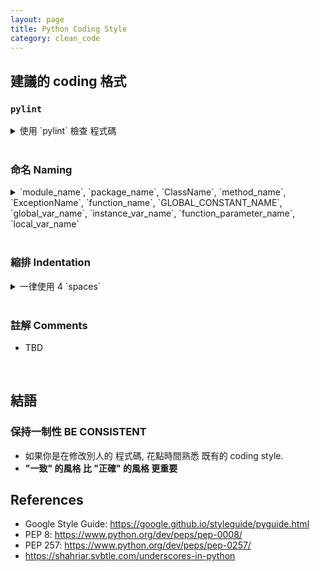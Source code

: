 ```yaml
---
layout: page
title: Python Coding Style
category: clean_code
---
```


## 建議的 coding 格式

### `pylint`
<details><summary markdown="span">使用 `pylint` 檢查 程式碼</summary>
  
* 透過 `pip install pylint` 安裝
* `pylint XXX.py` 執行
* `pylint` 並非完美, 僅是一個輔助工具. 你應該事情況
  * 修改程式碼
  * 將部分報錯 加入 ignore list (過多報錯, 可能導致你忽略真正需要修改的資訊)
</details><br/>

### 命名 Naming
<details><summary markdown="span">`module_name`, `package_name`, `ClassName`, `method_name`, `ExceptionName`, `function_name`, `GLOBAL_CONSTANT_NAME`, `global_var_name`, `instance_var_name`, `function_parameter_name`, `local_var_name`</summary>
  
* 不允許採用
  * 單一字元名稱 single character names (e.g. `a`, `b`, `c`)
    * counters 或 iterators 除外, 通常使用 `i`, `j`, `k`
  * 在 package/module name 中使用 dashes(`-`)
    * e.g. 創建一個module 叫做 `calculate-histogram.py`
  * 前後雙底線 `__double_leading_and_trailing_underscore__`
    * 為Python內部保留 reserved by Python
* 慣例 Convention
  * `internal`: 僅使用於某module 或 以protected/private的形式存於某class的 變數或函示
  * 前綴單底線(`_`): 僅 慣例上代表, 該 變數或函示 為 internal 使用
    * 前綴單底線 不具備實際 internal 效應, 僅特殊情況下提供 internal 保護
    * e.g. 在 `import * from` 時不會出現
  * 前綴雙底線(`__`): 對 編譯器interpreter 有實際意義, 將使 變數或函示 變成 internal
    * 舉下面例子, ref: <https://shahriar.svbtle.com/underscores-in-python>
 
```python
>>> class A(object):
...     def _internal_use(self):
...         pass
...     def __method_name(self):
...         pass
... 
>>> dir(A())
['_A__method_name', ..., '_internal_use']
```
  可以發現 前綴雙底線 `__method_name` 將被編譯器 自動取代成 `_A__method_name`<br/>
  這在處理 繼承 inherit 時是有幫助的
  
```python
>>> class B(A):
...     def __method_name(self):
...         pass
... 
>>> dir(B())
['_A__method_name', '_B__method_name', ..., '_internal_use']
```

  * class 名稱 使用 `CapWords`, module 名稱 使用 `lower_with_under.py`
    * e.g. 避免出現 `from StringIO import StringIO` 的尷尬情況
* Naming Table
 
  Type | Public | Internal
  --- | --- | ---
  Packages |	lower_with_under	|
  Modules | lower_with_under | 	_lower_with_under
  Classes |	CapWords |	_CapWords
  Exceptions	| CapWords	|
  Functions |	lower_with_under() |	_lower_with_under()
  Global/Class Constants |	CAPS_WITH_UNDER |	_CAPS_WITH_UNDER
  Global/Class Variables |	lower_with_under	| _lower_with_under
  Instance Variables	| lower_with_under |	_lower_with_under (protected) or __lower_with_under (private)
  Method Names |	lower_with_under() |	_lower_with_under() (protected) or __lower_with_under() (private)
  Function/Method Parameters |	lower_with_under	|
  Local Variables |	lower_with_under	|
</details><br/>

### 縮排 Indentation
<details><summary markdown="span">一律使用 4 `spaces`</summary>
  
* 永遠不可將 `tabs` 跟 `spaces` 混用
* 當需要以 多行 表示程式碼時, 可以考慮以下兩種方案
  * 使用 4 `spaces` 做縮排開頭
  * 使用 垂直方向 對齊

```python
YES:   # Aligned with opening delimiter
       foo = long_function_name(var_one, var_two,
                                var_three, var_four)

       # Aligned with opening delimiter in a dictionary
       foo = {
           long_dictionary_key: value1 +
                                value2,
           ...
       }

       # 4-space hanging indent; nothing on first line
       foo = long_function_name(
           var_one, var_two, var_three,
           var_four)

       # 4-space hanging indent in a dictionary
       foo = {
           long_dictionary_key:
               long_dictionary_value,
           ...
       }
```
```python
NO:    # Stuff on first line forbidden
       foo = long_function_name(var_one, var_two,
           var_three, var_four)

       # 2-space hanging indent forbidden
       foo = long_function_name(
         var_one, var_two, var_three,
         var_four)

       # No hanging indent in a dictionary
       foo = {
           long_dictionary_key:
               long_dictionary_value,
               ...
       }
```


</details><br/>

### 註解 Comments
* TBD
<br/>

## 結語
### **保持一制性 BE CONSISTENT**
* 如果你是在修改別人的 程式碼, 花點時間熟悉 既有的 coding style.
* **"一致" 的風格 比 "正確" 的風格 更重要**


## References
* Google Style Guide: <https://google.github.io/styleguide/pyguide.html>
* PEP 8: <https://www.python.org/dev/peps/pep-0008/>
* PEP 257: <https://www.python.org/dev/peps/pep-0257/>
* <https://shahriar.svbtle.com/underscores-in-python>
